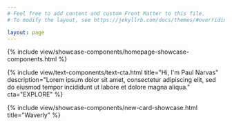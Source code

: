 ```yaml
---
# Feel free to add content and custom Front Matter to this file.
# To modify the layout, see https://jekyllrb.com/docs/themes/#overriding-theme-defaults

layout: page
---
```

{% include view/showcase-components/homepage-showcase-components.html %}

{% include view/text-components/text-cta.html title="Hi, I'm Paul Narvas" description="Lorem ipsum dolor sit amet, consectetur adipiscing elit, sed do eiusmod tempor incididunt ut labore et dolore magna aliqua." cta="EXPLORE" %}

{% include view/showcase-components/new-card-showcase.html title="Waverly" %}
